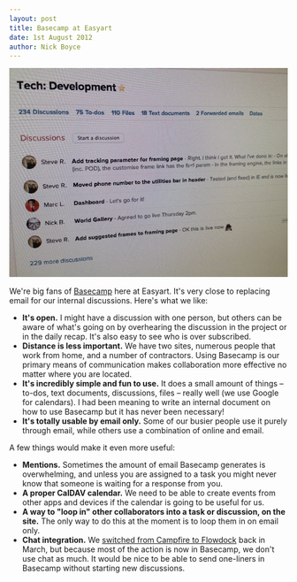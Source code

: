 ```yaml
---
layout: post
title: Basecamp at Easyart
date: 1st August 2012
author: Nick Boyce
---
```


<img src="/assets/img/posts/basecamp.jpg" alt="Basecamp">

We're big fans of [Basecamp](http://basecamp.com/) here at Easyart. It's very close to replacing email for our internal discussions. Here's what we like:

* **It's open.** I might have a discussion with one person, but others can be aware of what's going on by overhearing the discussion in the project or in the daily recap. It's also easy to see who is over subscribed.
* **Distance is less important.** We have two sites, numerous people that work from home, and a number of contractors. Using Basecamp is our primary means of communication makes collaboration more effective no matter where you are located.
* **It's incredibly simple and fun to use.** It does a small amount of things – to-dos, text documents, discussions, files – really well (we use Google for calendars). I had been meaning to write an internal document on how to use Basecamp but it has never been necessary!
* **It's totally usable by email only.** Some of our busier people use it purely through email, while others use a combination of online and email.

A few things would make it even more useful:

* **Mentions.** Sometimes the amount of email Basecamp generates is overwhelming, and unless you are assigned to a task you might never know that someone is waiting for a response from you.
* **A proper CalDAV calendar.** We need to be able to create events from other apps and devices if the calendar is going to be useful for us.
* **A way to "loop in" other collaborators into a task or discussion, on the site.** The only way to do this at the moment is to loop them in on email only.
* **Chat integration.** We [switched from Campfire to Flowdock](http://easyartdevelopers.posterous.com/goodbye-campfire-hello-flowdock) back in March, but because most of the action is now in Basecamp, we don't use chat as much. It would be nice to be able to send one-liners in Basecamp without starting new discussions.